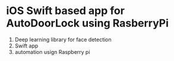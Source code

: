 # iOS Swift based app for AutoDoorLock using RasberryPi

1. Deep learning library for face detection
2. Swift app
3. automation usign Raspberry pi 
